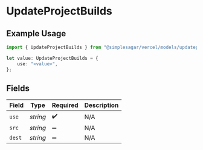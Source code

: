 # UpdateProjectBuilds

## Example Usage

```typescript
import { UpdateProjectBuilds } from "@simplesagar/vercel/models/updateprojectop.js";

let value: UpdateProjectBuilds = {
    use: "<value>",
};
```

## Fields

| Field              | Type               | Required           | Description        |
| ------------------ | ------------------ | ------------------ | ------------------ |
| `use`              | *string*           | :heavy_check_mark: | N/A                |
| `src`              | *string*           | :heavy_minus_sign: | N/A                |
| `dest`             | *string*           | :heavy_minus_sign: | N/A                |